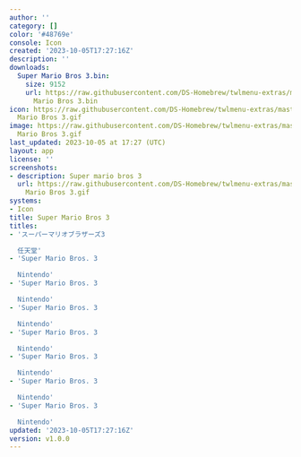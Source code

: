 ```yaml
---
author: ''
category: []
color: '#48769e'
console: Icon
created: '2023-10-05T17:27:16Z'
description: ''
downloads:
  Super Mario Bros 3.bin:
    size: 9152
    url: https://raw.githubusercontent.com/DS-Homebrew/twlmenu-extras/master/_nds/TWiLightMenu/icons/Super
      Mario Bros 3.bin
icon: https://raw.githubusercontent.com/DS-Homebrew/twlmenu-extras/master/_nds/TWiLightMenu/icons/gif/Super
  Mario Bros 3.gif
image: https://raw.githubusercontent.com/DS-Homebrew/twlmenu-extras/master/_nds/TWiLightMenu/icons/gif/Super
  Mario Bros 3.gif
last_updated: 2023-10-05 at 17:27 (UTC)
layout: app
license: ''
screenshots:
- description: Super mario bros 3
  url: https://raw.githubusercontent.com/DS-Homebrew/twlmenu-extras/master/_nds/TWiLightMenu/icons/gif/Super
    Mario Bros 3.gif
systems:
- Icon
title: Super Mario Bros 3
titles:
- 'スーパーマリオブラザーズ3

  任天堂'
- 'Super Mario Bros. 3

  Nintendo'
- 'Super Mario Bros. 3

  Nintendo'
- 'Super Mario Bros. 3

  Nintendo'
- 'Super Mario Bros. 3

  Nintendo'
- 'Super Mario Bros. 3

  Nintendo'
- 'Super Mario Bros. 3

  Nintendo'
- 'Super Mario Bros. 3

  Nintendo'
updated: '2023-10-05T17:27:16Z'
version: v1.0.0
---
```


